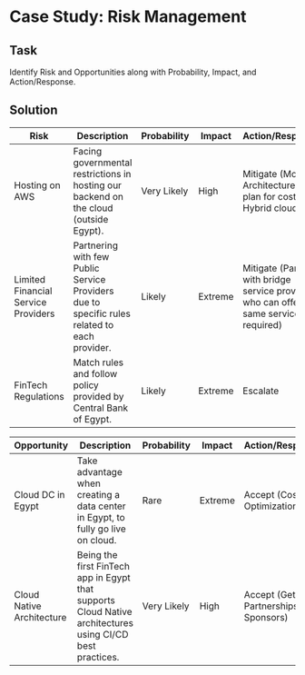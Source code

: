 # Case Study: Risk Management

## Task

Identify Risk and Opportunities along with Probability, Impact, and Action/Response.

## Solution

| Risk                                | Description                                                                                  | Probability | Impact  | Action/Response                                                                           |
|-------------------------------------|----------------------------------------------------------------------------------------------|-------------|---------|-------------------------------------------------------------------------------------------|
| Hosting on AWS                      | Facing governmental restrictions in hosting our backend on the cloud (outside Egypt).        | Very Likely | High    | Mitigate (Modify Architecture, Re-plan for cost, Use Hybrid cloud)                        |
| Limited Financial Service Providers | Partnering with few Public Service Providers due to specific rules related to each provider. | Likely      | Extreme | Mitigate (Partner with bridge service providers who can offer the same services required) |
| FinTech Regulations                 | Match rules and follow policy provided by Central Bank of Egypt.                             | Likely      | Extreme | Escalate                                                                                  |


| Opportunity               | Description                                                                                               | Probability | Impact  | Action/Response                          |
|---------------------------|-----------------------------------------------------------------------------------------------------------|-------------|---------|------------------------------------------|
| Cloud DC in Egypt         | Take advantage when creating a data center in Egypt, to fully go live on cloud.                           | Rare        | Extreme | Accept (Cost Optimization)               |
| Cloud Native Architecture | Being the first FinTech app in Egypt that supports Cloud Native architectures using CI/CD best practices. | Very Likely | High    | Accept (Getting Partnerships & Sponsors) |
